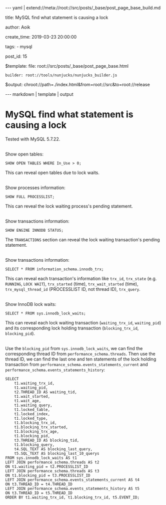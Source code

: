 --- yaml | extend://meta://root://src/posts/_base/post_page_base_build.md

title: MySQL find what statement is causing a lock

author: Aoik

create_time: 2019-03-23 20:00:00

tags:
    - mysql

post_id: 15

$template:
    file: root://src/posts/_base/post_page_base.html

    builder: root://tools/nunjucks/nunjucks_builder.js

$output: chroot://path=./index.html&from=root://src&to=root://release

--- markdown | template | output
# MySQL find what statement is causing a lock
Tested with MySQL 5.7.22.

\
Show open tables:
```
SHOW OPEN TABLES WHERE In_Use > 0;
```
This can reveal open tables due to lock waits.

\
Show processes information:
```
SHOW FULL PROCESSLIST;
```
This can reveal the lock waiting process's pending statement.

\
Show transactions information:
```
SHOW ENGINE INNODB STATUS;
```
The `TRANSACTIONS` section can reveal the lock waiting transaction's pending statement.

\
Show transactions information:
```
SELECT * FROM information_schema.innodb_trx;
```
This can reveal each transaction's information like `trx_id`, `trx_state` (e.g. `RUNNING`, `LOCK WAIT`), `trx_started` (time), `trx_wait_started` (time), `trx_mysql_thread_id` (PROCESSLIST ID, not thread ID), `trx_query`.

\
Show InnoDB lock waits:
```
SELECT * FROM sys.innodb_lock_waits;
```
This can reveal each lock waiting transaction (`waiting_trx_id`, `waiting_pid`) and its corresponding lock holding transaction (`blocking_trx_id`, `blocking_pid`).

\
Use the `blocking_pid` from `sys.innodb_lock_waits`, we can find the corresponding thread ID from `performance_schema.threads`. Then use the thread ID, we can find the last one and ten statements of the lock holding transaction from `performance_schema.events_statements_current` and `performance_schema.events_statements_history`:
```
SELECT
    t1.waiting_trx_id,
    t1.waiting_pid,
    t2.THREAD_ID AS waiting_tid,
    t1.wait_started,
    t1.wait_age,
    t1.waiting_query,
    t1.locked_table,
    t1.locked_index,
    t1.locked_type,
    t1.blocking_trx_id,
    t1.blocking_trx_started,
    t1.blocking_trx_age,
    t1.blocking_pid,
    t3.THREAD_ID AS blocking_tid,
    t1.blocking_query,
    t4.SQL_TEXT AS blocking_last_query,
    t5.SQL_TEXT AS blocking_last_10_querys
FROM sys.innodb_lock_waits AS t1
LEFT JOIN performance_schema.threads AS t2
ON t1.waiting_pid = t2.PROCESSLIST_ID
LEFT JOIN performance_schema.threads AS t3
ON t1.blocking_pid = t3.PROCESSLIST_ID
LEFT JOIN performance_schema.events_statements_current AS t4
ON t3.THREAD_ID = t4.THREAD_ID
LEFT JOIN performance_schema.events_statements_history AS t5
ON t3.THREAD_ID = t5.THREAD_ID
ORDER BY t1.waiting_trx_id, t1.blocking_trx_id, t5.EVENT_ID;
```

